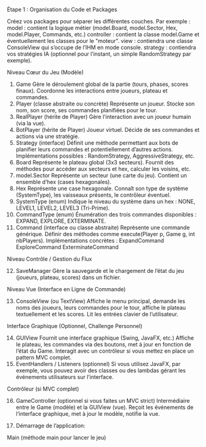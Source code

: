 Étape 1 : Organisation du Code et Packages

Créez vos packages pour séparer les différentes couches. Par exemple :
model : contient la logique métier (model.Board, model.Sector, Hex, model.Player, Commands, etc.)
controller : contient la classe model.Game et éventuellement les classes pour le "moteur".
view : contiendra une classe ConsoleView qui s’occupe de l’IHM en mode console.
strategy : contiendra vos stratégies IA (optionnel pour l’instant, un simple RandomStrategy par exemple).

Niveau Cœur du Jeu (Modèle)

1. Game
Gère le déroulement global de la partie (tours, phases, scores finaux).
Coordonne les interactions entre joueurs, plateau et commandes.
2. Player (classe abstraite ou concrète)
Représente un joueur.
Stocke son nom, son score, ses commandes planifiées pour le tour.
3. RealPlayer (hérite de Player)
Gère l’interaction avec un joueur humain (via la vue).
4. BotPlayer (hérite de Player)
Joueur virtuel. Décide de ses commandes et actions via une stratégie.
5. Strategy (interface)
Définit une méthode permettant aux bots de planifier leurs commandes et potentiellement d’autres actions.
Implémentations possibles : RandomStrategy, AggressiveStrategy, etc.
6. Board
Représente le plateau global (3x3 secteurs).
Fournit des méthodes pour accéder aux secteurs et hex, calculer les voisins, etc.
7. model.Sector
Représente un secteur (une carte du jeu).
Contient un ensemble d’hex (cases hexagonales).
8. Hex
Représente une case hexagonale.
Connaît son type de système (SystemType), les vaisseaux présents, le contrôleur éventuel.
9. SystemType (enum)
Indique le niveau du système dans un hex : NONE, LEVEL1, LEVEL2, LEVEL3 (Tri-Prime).
10. CommandType (enum)
Énumération des trois commandes disponibles : EXPAND, EXPLORE, EXTERMINATE.
11. Command (interface ou classe abstraite)
Représente une commande générique.
Définir des méthodes comme execute(Player p, Game g, int nbPlayers).
Implémentations concrètes :
ExpandCommand
ExploreCommand
ExterminateCommand

Niveau Contrôle / Gestion du Flux

12. SaveManager
    Gère la sauvegarde et le chargement de l’état du jeu (joueurs, plateau, scores) dans un fichier.

Niveau Vue (Interface en Ligne de Commande)

13. ConsoleView (ou TextView)
    Affiche le menu principal, demande les noms des joueurs, leurs commandes pour le tour, affiche le plateau textuellement et les scores.
    Lit les entrées clavier de l’utilisateur.

Interface Graphique (Optionnel, Challenge Personnel)

14. GUIView
Fournit une interface graphique (Swing, JavaFX, etc.)
Affiche le plateau, les commandes via des boutons, met à jour en fonction de l’état du Game.
Interagit avec un contrôleur si vous mettez en place un pattern MVC complet.
15. EventHandlers / Listeners (optionnel)
Si vous utilisez JavaFX, par exemple, vous pouvez avoir des classes ou des lambdas gérant les
événements utilisateurs sur l’interface.

Contrôleur (si MVC complet)

16. GameController (optionnel si vous faites un MVC strict)
    Intermédiaire entre le Game (modèle) et la GUIView (vue).
    Reçoit les événements de l’interface graphique, met à jour le modèle, notifie la vue.

17. Démarrage de l’application:

Main (méthode main pour lancer le jeu)